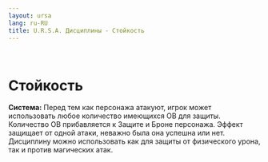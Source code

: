 ```yaml
---
layout: ursa
lang: ru-RU
title: U.R.S.A. Дисциплины - Стойкость
---
```


<div id="nav-placeholder"></div>
<script>
$(function(){
  $("#nav-placeholder").load("/ursa_doc/navbar.html");
});
</script>

<br>

# Стойкость

**Система:** Перед тем как персонажа атакуют, игрок может использовать
любое количество имеющихся ОВ для защиты. Количество ОВ прибавляется к
Защите и Броне персонажа. Эффект защищает от одной атаки, неважно была
она успешна или нет. Дисциплину можно использовать как для защиты от
физического урона, так и против магических атак.
